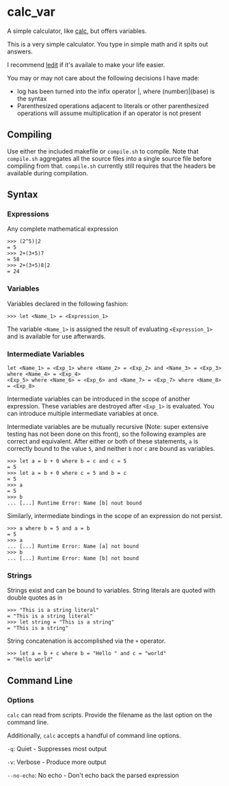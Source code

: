 # calc_var
A simple calculator, like [calc](https://github.com/946336/calc "The inferior version"), but offers variables.

This is a very simple calculator. You type in simple math and it spits out answers.

I recommend [ledit](http://www.unix.com/man-page/debian/1/ledit/ "This was just the first man page I found. ledit is not a Debian-exclusive") if it's availale to make your life easier.

You may or may not care about the following decisions I have made:
<ul>
  <li>
    log has been turned into the infix operator |, where (number)|(base) is the syntax
  </li>
  <li>
    Parenthesized operations adjacent to literals or other parenthesized operations will assume multiplication if an operator is not
    present
  </li>
</ul>


## Compiling
Use either the included makefile or `compile.sh` to compile. Note that `compile.sh` aggregates all the source files into a single source file before compiling from that. `compile.sh` currently still requires that the headers be available during compilation.

## Syntax

### Expressions
Any complete mathematical expression

    >>> (2^5)|2
    = 5
    >>> 2+(3+5)7
    = 58
    >>> 2+(3+5)8|2
    = 24

### Variables
Variables declared in the following fashion:

    >>> let <Name_1> = <Expression_1>

The variable `<Name_1>` is assigned the result of evaluating `<Expression_1>` and is available for use afterwards.

### Intermediate Variables
    let <Name_1> = <Exp_1> where <Name_2> = <Exp_2> and <Name_3> = <Exp_3> where <Name_4> = <Exp_4>
    <Exp_5> where <Name_6> = <Exp_6> and <Name_7> = <Exp_7> where <Name_8> = <Exp_8>

Intermediate variables can be introduced in the scope of another expression. These variables are destroyed after `<Exp_1>` is evaluated. You can introduce multiple intermediate variables at once.

Intermediate variables are be mutually recursive (Note: super extensive testing has not been done on this front), so the following examples are correct and equivalent. After either or both of these statements, `a` is correctly bound to the value `5`, and neither `b` nor `c` are bound as variables.

    >>> let a = b + 0 where b = c and c = 5
    = 5
    >>> let a = b + 0 where c = 5 and b = c
    = 5
    >>> a
    = 5
    >>> b
    ... [...] Runtime Error: Name [b] nout bound

Similarly, intermediate bindings in the scope of an expression do not persist.

    >>> a where b = 5 and a = b
    = 5
    >>> a
    ... [...] Runtime Error: Name [a] not bound
    >>> b
    ... [...] Runtime Error: Name [b] not bound

### Strings
Strings exist and can be bound to variables. String literals are quoted with double quotes as in 

    >>> "This is a string literal"
    = "This is a string literal"
    >>> let string = "This is a string"
    = "This is a string"

String concatenation is accomplished via the `+` operator.

    >>> let a = b + c where b = "Hello " and c = "world"
    = "Hello world"

## Command Line
### Options
`calc` can read from scripts. Provide the filename as the last option on the command line.

Additionally, `calc` accepts a handful of command line options.

`-q`: Quiet - Suppresses most output

`-v`: Verbose - Produce more output

`--no-echo`: No echo - Don't echo back the parsed expression
